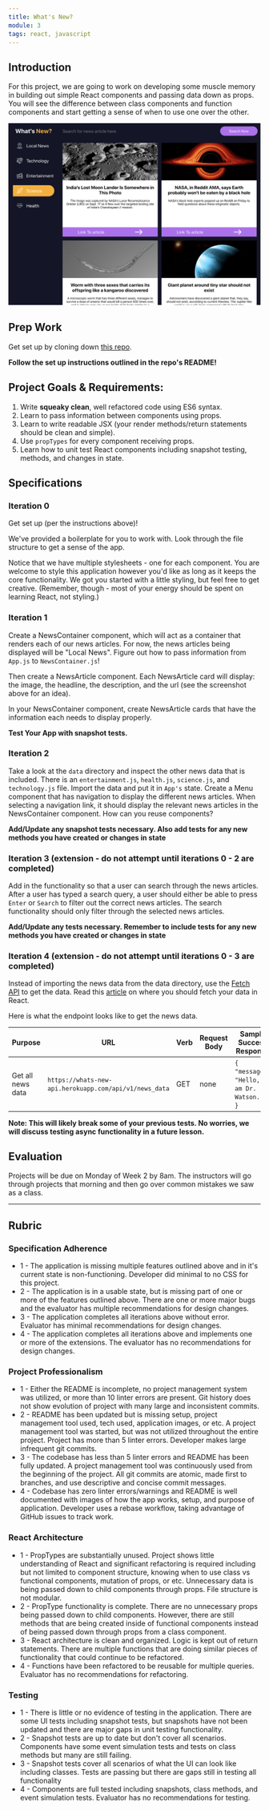 ```yaml
---
title: What's New?
module: 3
tags: react, javascript
---
```


## Introduction

For this project, we are going to work on developing some muscle memory in building out simple React components and passing data down as props.  You will see the difference between class components and function components and start getting a sense of when to use one over the other.

![What's New screenshot](../assets/images/whats-new.png)

## Prep Work

Get set up by cloning down [this repo](https://github.com/turingschool-examples/whats-new).

**Follow the set up instructions outlined in the repo's README!**

## Project Goals & Requirements:

1. Write **squeaky clean**, well refactored code using ES6 syntax.  
2. Learn to pass information between components using props.
3. Learn to write readable JSX (your render methods/return statements should be clean and simple).
4. Use `propTypes` for every component receiving props.  
5. Learn how to unit test React components including snapshot testing, methods, and changes in state.

## Specifications

### Iteration 0

Get set up (per the instructions above)!

We've provided a boilerplate for you to work with. Look through the file structure to get a sense of the app.

Notice that we have multiple stylesheets - one for each component. You are welcome to style this application however you'd like as long as it keeps the core functionality. We got you started with a little styling, but feel free to get creative. (Remember, though - most of your energy should be spent on learning React, not styling.)

### Iteration 1

Create a NewsContainer component, which will act as a container that renders each of our news articles. For now, the news articles being displayed will be "Local News". Figure out how to pass information from `App.js` to `NewsContainer.js`!

Then create a NewsArticle component. Each NewsArticle card will display: the image, the headline, the description, and the url (see the screenshot above for an idea).

In your NewsContainer component, create NewsArticle cards that have the information each needs to display properly.

**Test Your App with snapshot tests.**

### Iteration 2

Take a look at the `data` directory and inspect the other news data that is included.  There is an `entertainment.js`, `health.js`, `science.js`, and `technology.js` file.  Import the data and put it in `App's` state.  Create a Menu component that has navigation to display the different news articles.  When selecting a navigation link, it should display the relevant news articles in the NewsContainer component.  How can you reuse components?

**Add/Update any snapshot tests necessary.  Also add tests for any new methods you have created or changes in state** 

### Iteration 3 (extension - do not attempt until iterations 0 - 2 are completed)

Add in the functionality so that a user can search through the news articles.  After a user has typed a search query, a user should either be able to press `Enter` or `Search` to filter out the correct news articles.  The search functionality should only filter through the selected news articles.

**Add/Update any tests necessary.  Remember to include tests for any new methods you have created or changes in state** 

### Iteration 4 (extension - do not attempt until iterations 0 - 3 are completed)

Instead of importing the news data from the data directory, use the [Fetch API](https://developer.mozilla.org/en-US/docs/Web/API/Fetch_API/Using_Fetch) to get the data.  Read this [article](https://www.robinwieruch.de/react-fetching-data) on where you should fetch your data in React.

Here is what the endpoint looks like to get the news data.

| Purpose | URL | Verb | Request Body | Sample Success Response |
|----|----|----|----|----|
| Get all news data | `https://whats-new-api.herokuapp.com/api/v1/news_data` | GET | none | `{ "message": "Hello, I am Dr. Watson..." }` |

**Note: This will likely break some of your previous tests.  No worries, we will discuss testing async functionality in a future lesson.**

## Evaluation

Projects will be due on Monday of Week 2 by 8am. The instructors will go through projects that morning and then go over common mistakes we saw as a class.

----------------------------------------------------------

## Rubric 

### Specification Adherence

* 1 - The application is missing multiple features outlined above and in it's current state is non-functioning. Developer did minimal to no CSS for this project.
* 2 - The application is in a usable state, but is missing part of one or more of the features outlined above. There are one or more major bugs and the evaluator has multiple recommendations for design changes.
* 3 - The application completes all iterations above without error. Evaluator has minimal recommendations for design changes.
* 4 - The application completes all iterations above and implements one or more of the extensions.  The evaluator has no recommendations for design changes.

### Project Professionalism

* 1 - Either the README is incomplete, no project management system was utilized, or more than 10 linter errors are present. Git history does not show evolution of project with many large and inconsistent commits. 
* 2 -  README has been updated but is missing setup, project management tool used, tech used, application images, or etc.  A project management tool was started, but was not utilized throughout the entire project. Project has more than 5 linter errors. Developer makes large infrequent git commits. 
* 3 - The codebase has less than 5 linter errors and README has been fully updated.  A project management tool was continuously used from the beginning of the project.  All git commits are atomic, made first to branches, and use descriptive and concise commit messages. 
* 4 - Codebase has zero linter errors/warnings and README is well documented with images of how the app works, setup, and purpose of application. Developer uses a rebase workflow, taking advantage of GitHub issues to track work.

### React Architecture

* 1 - PropTypes are substantially unused. Project shows little understanding of React and significant refactoring is required including but not limited to component structure, knowing when to use class vs functional components, mutation of props, or etc.  Unnecessary data is being passed down to child components through props. File structure is not modular.
* 2 - PropType functionality is complete.  There are no unnecessary props being passed down to child components.  However, there are still methods that are being created inside of functional components instead of being passed down through props from a class component. 
* 3 - React architecture is clean and organized.  Logic is kept out of return statements.  There are multiple functions that are doing similar pieces of functionality that could continue to be refactored.
* 4 - Functions have been refactored to be reusable for multiple queries.  Evaluator has no recommendations for refactoring.

### Testing

* 1 - There is little or no evidence of testing in the application.  There are some UI tests including snapshot tests, but snapshots have not been updated and there are major gaps in unit testing functionality.
* 2 - Snapshot tests are up to date but don't cover all scenarios. Components have some event simulation tests and tests on class methods but many are still failing. 
* 3 - Snapshot tests cover all scenarios of what the UI can look like including classes.  Tests are passing but there are gaps still in testing all functionality
* 4 - Components are full tested including snapshots, class methods, and event simulation tests. Evaluator has no recommendations for testing.